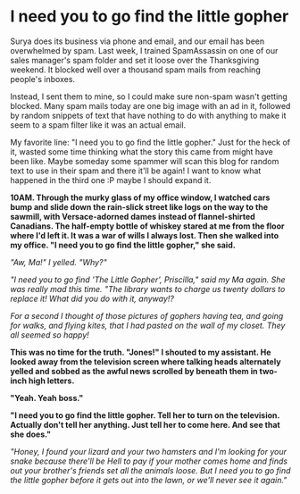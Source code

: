 # I need you to go find the little gopher

Surya does its business via phone and email, and our email has been overwhelmed by spam. Last week, I trained SpamAssassin on one of our sales manager's spam folder and set it loose over the Thanksgiving weekend. It blocked well over a thousand spam mails from reaching people's inboxes.

Instead, I sent them to mine, so I could make sure non-spam wasn't getting blocked. Many spam mails today are one big image with an ad in it, followed by random snippets of text that have nothing to do with anything to make it seem to a spam filter like it was an actual email.

My favorite line: "I need you to go find the little gopher." Just for the heck of it, wasted some time thinking what the story this came from might have been like. Maybe someday some spammer will scan this blog for random text to use in their spam and there it'll be again! I want to know what happened in the third one :P maybe I should expand it.

**10AM. Through the murky glass of my office window, I watched cars bump and slide down the rain-slick street like logs on the way to the sawmill, with Versace-adorned dames instead of flannel-shirted Canadians. The half-empty bottle of whiskey stared at me from the floor where I'd left it. It was a war of wills I always lost. Then she walked into my office. "I need you to go find the little gopher," she said.**

*"Aw, Ma!" I yelled. "Why?"*

*"I need you to go find 'The Little Gopher', Priscilla," said my Ma again. She was really mad this time. "The library wants to charge us twenty dollars to replace it! What did you do with it, anyway!?*

*For a second I thought of those pictures of gophers having tea, and going for walks, and flying kites, that I had pasted on the wall of my closet. They all seemed so happy!*

**This was no time for the truth. "Jones!" I shouted to my assistant. He looked away from the television screen where talking heads alternately yelled and sobbed as the awful news scrolled by beneath them in two-inch high letters.**

**"Yeah. Yeah boss."**

**"I need you to go find the little gopher. Tell her to turn on the television. Actually don't tell her anything. Just tell her to come here. And see that she does."**

*"Honey, I found your lizard and your two hamsters and I'm looking for your snake because there'll be Hell to pay if your mother comes home and finds out your brother's friends set all the animals loose. But I need you to go find the little gopher before it gets out into the lawn, or we'll never see it again."*
